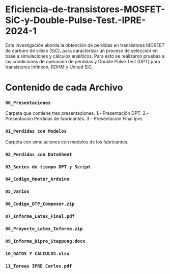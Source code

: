 # Eficiencia-de-transistores-MOSFET-SiC-y-Double-Pulse-Test.-IPRE-2024-1
Esta investigación aborda la obtención de perdidas en transistores MOSFET de carburo de silicio (SiC), para caracterizar un proceso de selección en base a simulaciones y cálculos analíticos. Para esto se realizaron pruebas a las condiciones de operación de pérdidas y Double Pulse Test (DPT) para transistores Infineon, ROHM y United SiC.

# Contenido de cada Archivo

### ```00_Presentaciones```
Carpeta que contiene tres presentaciones.
1.- Presentación DPT.
2.- Presentación Perdidas de fabricantes.
3.- Presentación Final Ipre.

### ```01_Perdidas con Modelos```
Carpeta con simulaciones con modelos de los fabricantes.

### ```02_Perdidas con DataSheet```

### ```03_Series de tiempo DPT y Script```

### ```04_Codigo_Heater_Arduino```

### ```05_Varios```

### ```06_Codigo_DTP_Composer.zip```

### ```07_Informe_Latex_Final.pdf```

### ```08_Proyecto_Latex_Informe.zip```

### ```09_Informe_Dipre_Stappung.docx```

### ```10_DATOS Y CALCULOS.xlsx```

### ```11_Tareas IPRE Carlos.pdf```
